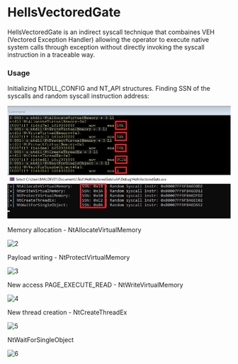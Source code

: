 # HellsVectoredGate


HellsVectoredGate is an indirect syscall technique that combaines VEH (Vectored Exception Handler) allowing the operator to execute native system calls through exception without directly invoking the syscall instruction in a traceable way.


### Usage

Initializing NTDLL_CONFIG and NT_API structures. Finding SSN of the syscalls and random syscall instruction address:

![1](/Media/1.png)

Memory allocation - NtAllocateVirtualMemory

![2](/HellsVectoredGate/Media/2.png)

Payload writing - NtProtectVirtualMemory

![3](/HellsVectoredGate/Media/3.png)

New access PAGE_EXECUTE_READ - NtWriteVirtualMemory

![4](/HellsVectoredGate/Media/4.png)

New thread creation - NtCreateThreadEx

![5](/HellsVectoredGate/Media/5.png)

NtWaitForSingleObject

![6](/HellsVectoredGate/Media/6.png)
